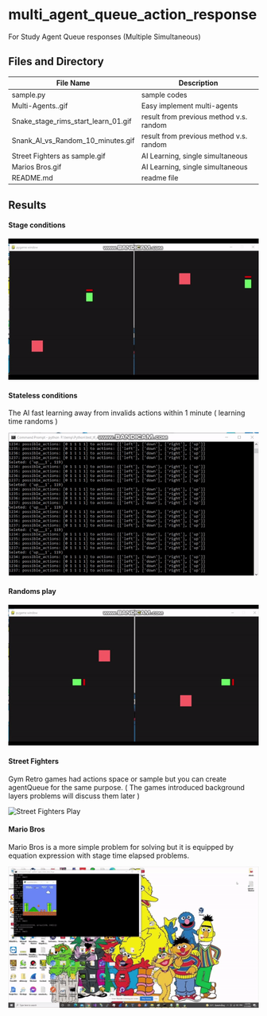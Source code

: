 # multi_agent_queue_action_response
For Study Agent Queue responses (Multiple Simultaneous)


## Files and Directory ##

| File Name | Description |
|--- | --- |
| sample.py | sample codes |
| Multi-Agents..gif | Easy implement multi-agents |
| Snake_stage_rims_start_learn_01.gif | result from previous method v.s. random |
| Snank_AI_vs_Random_10_minutes.gif | result from previous method v.s. random |
| Street Fighters as sample.gif | AI Learning, single simultaneous |
| Marios Bros.gif | AI Learning, single simultaneous |
| README.md | readme file |

## Results ##

#### Stage conditions ####

![Stage conditions](https://github.com/jkaewprateep/multi_agent_queue_action_response/blob/main/Snake_stage_rims_start_learn_01.gif "Stage conditions")

#### Stateless conditions ####

The AI fast learning away from invalids actions within 1 minute ( learning time randoms )

![Stateless conditions](https://github.com/jkaewprateep/multi_agent_queue_action_response/blob/main/Multi-Agents..gif "Stateless conditions")

#### Randoms play ####

![Play](https://github.com/jkaewprateep/multi_agent_queue_action_response/blob/main/Snank_AI_vs_Random_10_minutes.gif "Play")

#### Street Fighters ####

Gym Retro games had actions space or sample but you can create agentQueue for the same purpose. ( The games introduced background layers problems will discuss them later )

![Street Fighters Play](https://github.com/jkaewprateep/multi_agent_queue_action_response/blob/main/Street%20Fighters%20as%20sample.gif "Street Fighters Play")

#### Mario Bros ####

Mario Bros is a more simple problem for solving but it is equipped by equation expression with stage time elapsed problems.

![Mario Bros](https://github.com/jkaewprateep/multi_agent_queue_action_response/blob/main/Marios%20Bros.gif "Mario Bros")
